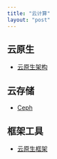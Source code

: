 ```yaml
---
title: "云计算"
layout: "post"
---
```


## 云原生

- [云原生架构](native/)

## 云存储

- [Ceph](ceph.html)

## 框架工具

- [云原生框架](tools.html)
